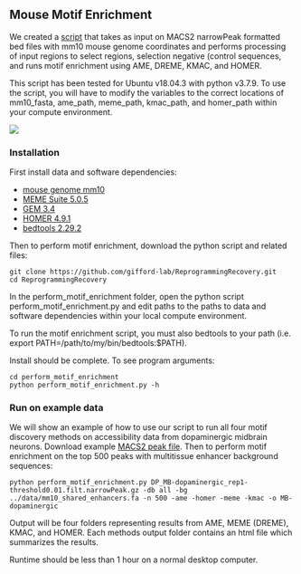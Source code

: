 ## Mouse Motif Enrichment
We created a [script](https://raw.githubusercontent.com/gifford-lab/ReprogrammingRecovery/main/perform_motif_enrichment/perform_motif_enrichment.py) that takes as input on MACS2 narrowPeak formatted bed files with mm10 mouse genome coordinates and performs processing of input regions to select regions, selection negative (control sequences, and runs motif enrichment using AME, DREME, KMAC, and HOMER. 

This script has been tested for Ubuntu v18.04.3 with python v3.7.9. To use the script, you will have to modify the variables to the correct locations of mm10_fasta, ame_path, meme_path, kmac_path, and homer_path within your compute environment.

![](/assets/motif_enrichment.png)

### Installation
First install data and software dependencies:
- [mouse genome mm10](https://hgdownload.soe.ucsc.edu/goldenPath/mm10/bigZips/mm10.fa.gz)
- [MEME Suite 5.0.5](https://meme-suite.org/meme/doc/download.html) 
- [GEM 3.4](http://groups.csail.mit.edu/cgs/gem/kmac/)
- [HOMER 4.9.1](http://homer.ucsd.edu/homer/)
- [bedtools 2.29.2](https://bedtools.readthedocs.io/en/latest/content/installation.html)

Then to perform motif enrichment, download the python script and related files:
```
git clone https://github.com/gifford-lab/ReprogrammingRecovery.git
cd ReprogrammingRecovery
```
In the perform_motif_enrichment folder, open the python script perform_motif_enrichment.py and edit paths to the paths to data and software dependencies within your local compute environment.

To run the motif enrichment script, you must also bedtools to your path (i.e. export PATH=/path/to/my/bin/bedtools:$PATH).

Install should be complete. To see program arguments: 
```
cd perform_motif_enrichment
python perform_motif_enrichment.py -h
```

### Run on example data
We will show an example of how to use our script to run all four motif discovery methods on accessibility data from dopaminergic midbrain neurons. Download example [MACS2 peak file](http://reprogramdata.csail.mit.edu/atac/peaks/DP_MB-dopaminergic_rep1-threshold0.01.filt.narrowPeak.gz). Then to perform motif enrichment on the top 500 peaks with multitissue enhancer background sequences:
```
python perform_motif_enrichment.py DP_MB-dopaminergic_rep1-threshold0.01.filt.narrowPeak.gz -db all -bg ../data/mm10_shared_enhancers.fa -n 500 -ame -homer -meme -kmac -o MB-dopaminergic
```
Output will be four folders representing results from AME, MEME (DREME), KMAC, and HOMER. Each methods output folder contains an html file which summarizes the results. 

Runtime should be less than 1 hour on a normal desktop computer. 


